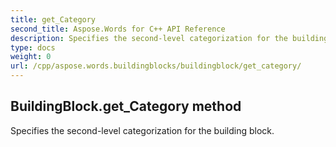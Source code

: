 ```yaml
---
title: get_Category
second_title: Aspose.Words for C++ API Reference
description: Specifies the second-level categorization for the building block. 
type: docs
weight: 0
url: /cpp/aspose.words.buildingblocks/buildingblock/get_category/
---
```

## BuildingBlock.get_Category method


Specifies the second-level categorization for the building block.

